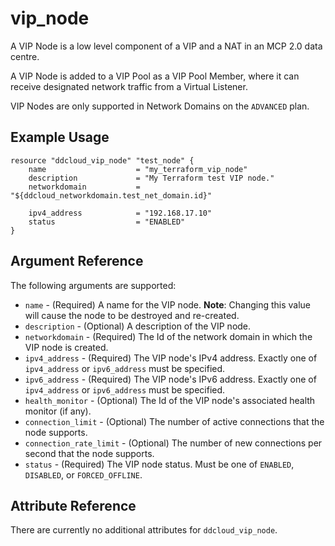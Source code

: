 # vip\_node

A VIP Node is a low level component of a VIP and a NAT in an MCP 2.0 data centre.

A VIP Node is added to a VIP Pool as a VIP Pool Member, where it can receive designated network traffic from a Virtual Listener.

VIP Nodes are only supported in Network Domains on the `ADVANCED` plan.

## Example Usage

```
resource "ddcloud_vip_node" "test_node" {
	name					= "my_terraform_vip_node"
	description 			= "My Terraform test VIP node."
    networkdomain 			= "${ddcloud_networkdomain.test_net_domain.id}"

	ipv4_address			= "192.168.17.10"
	status					= "ENABLED"
}
```

## Argument Reference

The following arguments are supported:

* `name` - (Required) A name for the VIP node. **Note**: Changing this value will cause the node to be destroyed and re-created.
* `description` - (Optional) A description of the VIP node.
* `networkdomain` - (Required) The Id of the network domain in which the VIP node is created.
* `ipv4_address` - (Required) The VIP node's IPv4 address. Exactly one of `ipv4_address` or `ipv6_address` must be specified.
* `ipv6_address` - (Required) The VIP node's IPv6 address. Exactly one of `ipv4_address` or `ipv6_address` must be specified.
* `health_monitor` - (Optional) The Id of the VIP node's associated health monitor (if any).
* `connection_limit` - (Optional) The number of active connections that the node supports.
* `connection_rate_limit` - (Optional) The number of new connections per second that the node supports.
* `status` - (Required) The VIP node status. Must be one of `ENABLED`, `DISABLED`, or `FORCED_OFFLINE`.

## Attribute Reference

There are currently no additional attributes for `ddcloud_vip_node`.
